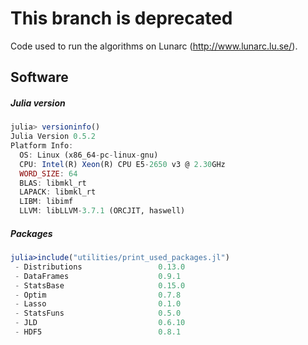 # This branch is deprecated

Code used to run the algorithms on Lunarc (http://www.lunarc.lu.se/).

## Software

##### Julia version  

```julia
julia> versioninfo()
Julia Version 0.5.2
Platform Info:
  OS: Linux (x86_64-pc-linux-gnu)
  CPU: Intel(R) Xeon(R) CPU E5-2650 v3 @ 2.30GHz
  WORD_SIZE: 64
  BLAS: libmkl_rt
  LAPACK: libmkl_rt
  LIBM: libimf
  LLVM: libLLVM-3.7.1 (ORCJIT, haswell)
```

##### Packages

```julia
julia>include("utilities/print_used_packages.jl")
 - Distributions                 0.13.0
 - DataFrames                    0.9.1
 - StatsBase                     0.15.0
 - Optim                         0.7.8
 - Lasso                         0.1.0
 - StatsFuns                     0.5.0
 - JLD                           0.6.10
 - HDF5                          0.8.1

```

